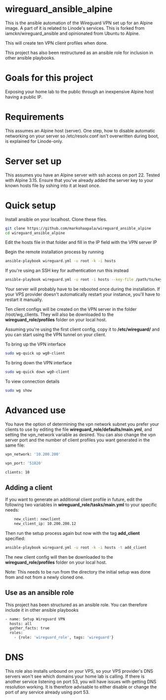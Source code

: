 # wireguard_ansible_alpine

This is the ansible automation of the Wireguard VPN set up for an Alpine image. A part of it is related to Linode's services. This is forked from iamckn/wireguard_ansible and opinionated from Ubuntu to Alpine.

This will create ten VPN client profiles when done.

This project has also been restructured as an ansible role for inclusion in other ansible playbooks.

# Goals for this project

Exposing your home lab to the public through an inexpensive Alpine host having a public IP.

# Requirements

This assumes an Alpine host (server). One step, how to disable automatic networking on your server so /etc/resolv.conf isn't overwritten during boot, is explained for Linode-only.

# Server set up

This assumes you have an Alpine server with ssh access on port 22. Tested with Alpine 3.15.
Ensure that you've already added the server key to your known hosts file by sshing into it at least once.

# Quick setup

Install ansible on your localhost. Clone these files.

```bash
git clone https://github.com/markohaapala/wireguard_ansible_alpine
cd wireguard_ansible_alpine
```

Edit the hosts file in that folder and fill in the IP field with the VPN server IP

Begin the remote installation process by running

```bash
ansible-playbook wireguard.yml -u root -k -i hosts
```

If you're using an SSH key for authentication run this instead

```bash
ansible-playbook wireguard.yml -u root -i hosts --key-file /path/to/keyfile
```

Your server will probably have to be rebooted once during the installation. If your VPS provider doesn't automatically restart your instance, you'll have to restart it manually.

Ten client configs will be created on the VPN server in the folder /root/wg_clients. They will also be downloaded to the **wireguard_role/profiles** folder on your local host.

Assuming you're using the first client config, copy it to **/etc/wireguard/** and you can start using the VPN tunnel on your client.

To bring up the VPN interface
```bash
sudo wg-quick up wg0-client
```

To bring down the VPN interface
```bash
sudo wg-quick down wg0-client
```

To view connection details
```bash
sudo wg show
```

# Advanced use

You have the option of determining the vpn network subnet you prefer your clients to use by editing the file **wireguard_role/defaults/main.yml**, and setting the vpn_network variable as desired. You can also change the vpn server port and the number of client profiles you want generated in the same file:

```bash
vpn_network: '10.200.200'

vpn_port: '51820'

clients: 10
```

## Adding a client

If you want to generate an additional client profile in future, edit the following two variables in **wireguard_role/tasks/main.yml** to your specific needs:

```bash
    new_client: newclient
    new_client_ip: 10.200.200.12
```

Then run the setup process again but now with the tag **add_client** specified:

```bash
ansible-playbook wireguard.yml -u root -k -i hosts -t add_client
```

The new client config will then be downloaded to the **wireguard_role/profiles** folder on your local host.

Note: This needs to be run from the directory the initial setup was done from and not from a newly cloned one.

## Use as an ansible role

This project has been structured as an ansible role. You can therefore include it in other ansible playbooks

```bash
- name: Setup Wireguard VPN
  hosts: all
  gather_facts: true
  roles:
    - {role: 'wireguard_role', tags: 'wireguard'}
```

# DNS

This role also installs unbound on your VPS, so your VPS provider's DNS servers won't see which domains your home lab is calling. If there is another service listening on port 53, you will have issues with getting DNS resolution working.
It is therefore advisable to either disable or change the port of any service already using port 53.


